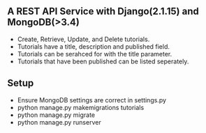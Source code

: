 ## A REST API Service with Django(2.1.15) and MongoDB(>3.4)
- Create, Retrieve, Update, and Delete tutorials.
- Tutorials have a title, description and published field.
- Tutorials can be serahced for with the title parameter.
- Tutorials that have been published can be listed seperately.

## Setup
- Ensure MongoDB settings are correct in settings.py
- python manage.py makemigrations tutorials
- python manage.py migrate
- python manage.py runserver
